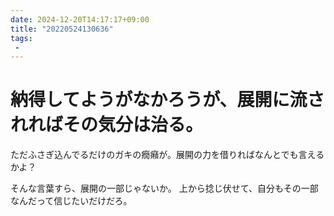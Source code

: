 ```yaml
---
date: 2024-12-20T14:17:17+09:00
title: "20220524130636"
tags:
 -
---
```


# 納得してようがなかろうが、展開に流されればその気分は治る。
ただふさぎ込んでるだけのガキの癇癪が。展開の力を借りればなんとでも言えるかよ？

そんな言葉すら、展開の一部じゃないか。
上から捻じ伏せて、自分もその一部なんだって信じたいだけだろ。
